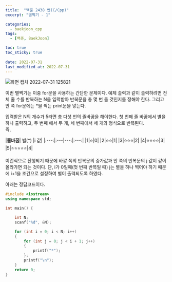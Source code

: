 ```yaml
---
title:  "백준 2438 번(C/Cpp)"
excerpt: "별찍기 - 1"

categories:
  - baekjoon_cpp
tags:
  - [백준, BaekJoon]

toc: true
toc_sticky: true
 
date: 2022-07-31
last_modified_at: 2022-07-31
---
```


![화면 캡처 2022-07-31 125821](https://user-images.githubusercontent.com/106606698/182009406-f16ff75c-612b-41a5-a740-a828f1be3728.png)
 

이번 별찍기는 이중 for문을 사용하는 간단한 문제이다.
예제 출력과 같이 출력하려면 전체 줄 수를 반복하는 N을 입력받아 반복문을 총 몇 번 돌 것인지를 정해야 한다.
그리고 안 쪽 for문에는 *을 찍는 print문을 넣는다.
 
입력받은 N의 개수가 5라면 총 다섯 번의 줄바꿈을 해야한다.
첫 번째 줄 바꿈에서 별을 하나 출력하고, 두 번째 에서 두 개, 세 번째에서 세 개의 형식으로 반복된다.  
즉,  

|**줄바꿈**| 별(*) |i 값|
|:---:|:---|---:|:---:|
|1|⭐|0|
|2|⭐⭐|1|
|3|⭐⭐⭐|2|
|4|⭐⭐⭐⭐|3|
|5|⭐⭐⭐⭐⭐|4|  

이런식으로 진행되기 때문에 바깥 쪽의 반복문의 증가값과 안 쪽의 반복문의 j 값이 같이 올라가면 되는 것이다.
단, i가 0일때(첫 번째 반복일 때) j는 별을 하나 찍어야 하기 때문에 i+1을 조건으로 설정하여 별이 출력되도록 하였다.  

아래는 정답코드이다.
```c++
#include <iostream>
using namespace std;

int main() {

	int N;
	scanf("%d", &N);

	for (int i = 0; i < N; i++)
	{
		for (int j = 0; j < i + 1; j++)
		{
			printf("*");
		};
		printf("\n");
	}
    return 0;
}
```